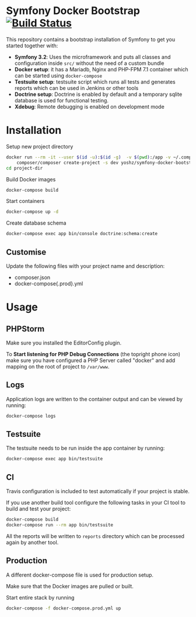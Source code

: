 Symfony Docker Bootstrap [![Build Status](https://travis-ci.org/yoshz/symfony-docker-bootstrap.svg?branch=master)](https://travis-ci.org/yoshz/symfony-docker-bootstrap)
========================

This repository contains a bootstrap installation of Symfony to get you started together with:

- **Symfony 3.2**: Uses the microframework and puts all classes and configuration inside `src/` without the need of a custom bundle
- **Docker setup**: it has a Mariadb, Nginx and PHP-FPM 7.1 container which can be started using `docker-compose`
- **Testsuite setup**: testsuite script which runs all tests and generates reports which can be used in Jenkins or other tools
- **Doctrine setup**: Doctrine is enabled by default and a temporary sqlite database is used for functional testing.
- **Xdebug**: Remote debugging is enabled on development mode

Installation
============

Setup new project directory

```bash
docker run --rm -it --user $(id -u):$(id -g)  -v $(pwd):/app -v ~/.composer:/composer \
    composer/composer create-project -s dev yoshz/symfony-docker-bootstrap project-dir
cd project-dir
```

Build Docker images

```bash
docker-compose build
```

Start containers

```bash
docker-compose up -d
```

Create database schema

```bash
docker-compose exec app bin/console doctrine:schema:create
```

Customise
---------

Update the following files with your project name and description:

* composer.json
* docker-compose{.prod}.yml


Usage
=====

PHPStorm
--------

Make sure you installed the EditorConfig plugin.

To **Start listening for PHP Debug Connections** (the topright phone icon) make sure you have configured a PHP Server
called "docker" and add mapping on the root of project to `/var/www`.


Logs
----

Application logs are written to the container output and can be viewed by running:

```bash
docker-compose logs
```

Testsuite
---------

The testsuite needs to be run inside the app container by running:

```bash
docker-compose exec app bin/testsuite
```

CI
--

Travis configuration is included to test automatically if your project is stable.

If you use another build tool configure the following tasks in your CI tool to build and test your project:

```bash
docker-compose build
docker-compose run --rm app bin/testsuite
```

All the reports will be written to `reports` directory which can be processed again by another tool.


Production
----------

A different docker-compose file is used for production setup.

Make sure that the Docker images are pulled or built.

Start entire stack by running

```bash
docker-compose -f docker-compose.prod.yml up
```
